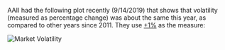 AAII had the  following plot recently (9/14/2019) that shows that volatility (measured as percentage change) was about the same this year, as compared to other years since 2011. They use <u>+1%</u> as the measure:

![Market Volatility](https://www.aaii.com/files/images/InvestorUpdate/20190912.jpg)

